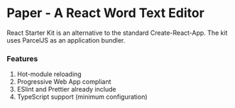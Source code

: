 # Paper - A React Word Text Editor

React Starter Kit is an alternative to the standard Create-React-App. The kit uses ParcelJS as an application bundler.

### Features

1. Hot-module reloading
2. Progressive Web App compliant
3. ESlint and Prettier already include
4. TypeScript support (minimum configuration)
